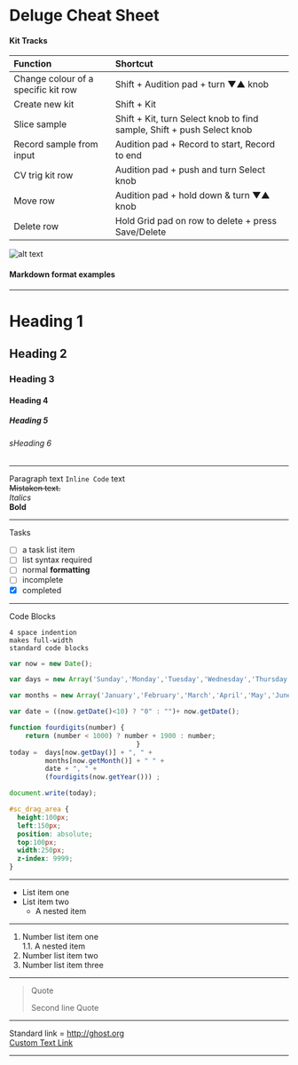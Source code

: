 # Deluge Cheat Sheet

#### Kit Tracks

| Function  |  Shortcut |
| :------------ |:---------------|
| Change colour of a specific kit row 	| Shift + Audition pad + turn ▼▲ knob |
| Create new kit 			| Shift + Kit |
| Slice sample				| Shift + Kit, turn Select knob to find sample, Shift + push Select knob |
| Record sample from input		| Audition pad + Record to start, Record to end |
| CV trig kit row 			| Audition pad + push and turn Select knob |
| Move row      			| Audition pad + hold down & turn ▼▲ knob |
| Delete row				| Hold Grid pad on row to delete + press Save/Delete |

![alt text](http://forums.synthstrom.com/uploads/editor/2y/z0lpcbgyol4g.png "Logo Title Text 1")

#### Markdown format examples
---
# Heading 1
## Heading 2
### Heading 3
#### Heading 4
##### Heading 5
###### sHeading 6	

---

Paragraph
text `Inline Code` text		
~~Mistaken text.~~	
*Italics*	
**Bold**	

---

Tasks
- [ ] a task list item
- [ ] list syntax required
- [ ] normal **formatting**
- [ ] incomplete
- [x] completed

---

Code Blocks

    4 space indention
    makes full-width
    standard code blocks

```js
var now = new Date();

var days = new Array('Sunday','Monday','Tuesday','Wednesday','Thursday','Friday','Saturday');

var months = new Array('January','February','March','April','May','June','July','August','September','October','November','December');

var date = ((now.getDate()<10) ? "0" : "")+ now.getDate();

function fourdigits(number)	{
	return (number < 1000) ? number + 1900 : number;
								}
today =  days[now.getDay()] + ", " +
         months[now.getMonth()] + " " +
         date + ", " +
         (fourdigits(now.getYear())) ;

document.write(today);
```

```css
#sc_drag_area {
  height:100px;
  left:150px;
  position: absolute;
  top:100px;
  width:250px;
  z-index: 9999;
}
```

---

* List item one
* List item two
    * A nested item

---

1. Number list item one		
	1.1. A nested item
2. Number list item two
3. Number list item three

---

> Quote
> 
> Second line Quote

---

Standard link =  http://ghost.org	
[Custom Text Link](http://ghost.org)



---


